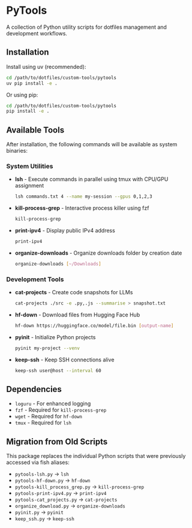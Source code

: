 # PyTools

A collection of Python utility scripts for dotfiles management and development workflows.

## Installation

Install using uv (recommended):

```bash
cd /path/to/dotfiles/custom-tools/pytools
uv pip install -e .
```

Or using pip:

```bash
cd /path/to/dotfiles/custom-tools/pytools
pip install -e .
```

## Available Tools

After installation, the following commands will be available as system binaries:

### System Utilities

- **lsh** - Execute commands in parallel using tmux with CPU/GPU assignment

  ```bash
  lsh commands.txt 4 --name my-session --gpus 0,1,2,3
  ```

- **kill-process-grep** - Interactive process killer using fzf

  ```bash
  kill-process-grep
  ```

- **print-ipv4** - Display public IPv4 address

  ```bash
  print-ipv4
  ```

- **organize-downloads** - Organize downloads folder by creation date
  ```bash
  organize-downloads [~/Downloads]
  ```

### Development Tools

- **cat-projects** - Create code snapshots for LLMs

  ```bash
  cat-projects ./src -e .py,.js --summarise > snapshot.txt
  ```

- **hf-down** - Download files from Hugging Face Hub

  ```bash
  hf-down https://huggingface.co/model/file.bin [output-name]
  ```

- **pyinit** - Initialize Python projects

  ```bash
  pyinit my-project --venv
  ```

- **keep-ssh** - Keep SSH connections alive
  ```bash
  keep-ssh user@host --interval 60
  ```

## Dependencies

- `loguru` - For enhanced logging
- `fzf` - Required for `kill-process-grep`
- `wget` - Required for `hf-down`
- `tmux` - Required for `lsh`

## Migration from Old Scripts

This package replaces the individual Python scripts that were previously accessed via fish aliases:

- `pytools-lsh.py` → `lsh`
- `pytools-hf-down.py` → `hf-down`
- `pytools-kill_process_grep.py` → `kill-process-grep`
- `pytools-print-ipv4.py` → `print-ipv4`
- `pytools-cat_projects.py` → `cat-projects`
- `organize_download.py` → `organize-downloads`
- `pyinit.py` → `pyinit`
- `keep_ssh.py` → `keep-ssh`
